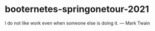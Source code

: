 # booternetes-springonetour-2021
I do not like work even when someone else is doing it.  ― Mark Twain

